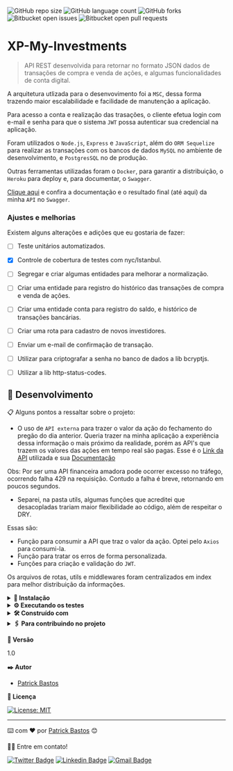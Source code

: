 ![GitHub repo size](https://img.shields.io/github/repo-size/iuricode/README-template?style=for-the-badge)
![GitHub language count](https://img.shields.io/github/languages/count/iuricode/README-template?style=for-the-badge)
![GitHub forks](https://img.shields.io/github/forks/iuricode/README-template?style=for-the-badge)
![Bitbucket open issues](https://img.shields.io/bitbucket/issues/iuricode/README-template?style=for-the-badge)
![Bitbucket open pull requests](https://img.shields.io/bitbucket/pr-raw/iuricode/README-template?style=for-the-badge)



# XP-My-Investments

> API REST desenvolvida para retornar no formato JSON dados de transações de compra e venda de ações, e algumas funcionalidades de conta digital. 

A arquitetura utlizada para o desenvovimento foi a `MSC`, dessa forma trazendo maior escalabilidade e facilidade de manutenção a aplicação.

Para acesso a conta e realização das trasações, o cliente efetua login com e-mail e senha para que o sistema `JWT` possa autenticar sua credencial na aplicação.

Foram utilizados o `Node.js`, `Express` e `JavaScript`, além do `ORM Sequelize` para realizar as transações com os bancos de dados `MySQL` no ambiente de desenvolvimento, e `PostgresSQL` no de produção.

Outras ferramentas utilizadas foram o `Docker`, para garantir a distribuição, o `Heroku` para deploy e, para documentar, o `Swagger`.

[Clique aqui](https://xp-my-investments.herokuapp.com/swagger/) e confira a documentação e o resultado final (até aqui) da minha `API` no `Swagger`.



### Ajustes e melhorias

Existem alguns alterações e adições que eu gostaria de fazer:

- [ ] Teste unitários automatizados.
- [x] Controle de cobertura de testes com nyc/Istanbul.
- [ ] Segregar e criar algumas entidades para melhorar a normalização. 
- [ ] Criar uma entidade para registro do histórico das transações de compra e venda de ações.
- [ ] Criar uma entidade conta para registro do saldo, e histórico de transações bancárias.
- [ ] Criar uma rota para cadastro de novos investidores.
- [ ] Enviar um e-mail de confirmação de transação.
- [ ] Utilizar para criptografar a senha no banco de dados a lib bcryptjs.
- [ ] Utilizar a lib http-status-codes.


## 🚀 Desenvolvimento

📋 Alguns pontos a ressaltar sobre o projeto:

* O uso de `API externa` para trazer o valor da ação do fechamento do pregão do dia anterior. Queria trazer na minha aplicação a experiência dessa informação o mais próximo da realidade, porém as API's que trazem os valores das ações em tempo real são pagas. Esse é o [Link da API](https://api-cotacao-b3.labdo.it/api/cotacao/cd_acao/B3SA3/10) utilizada e sua [Documentação](https://api-cotacao-b3.labdo.it/)

Obs: Por ser uma API financeira amadora pode ocorrer excesso no tráfego, ocorrendo falha 429 na requisição. Contudo a falha é breve, retornando em poucos segundos.

* Separei, na pasta utils, algumas funções que acreditei que desacopladas trariam maior flexibilidade ao código, além de respeitar o DRY. 

Essas são: 
- Função para consumir a API que traz o valor da ação. Optei pelo `Axios` para consumi-la.
- Função para tratar os erros de forma personalizada. 
- Funções para criação e validação do `JWT`.

Os arquivos de rotas, utils e middlewares foram centralizados em index para melhor distribuição da informações.

<details>

<summary>
<strong>🔧 Instalação</strong>
</summary>

Para utilizar o container basta rodar o comando: 

`docker-compose up -d`

Para criação do DB de desenvolvimento:

`npm db:migrate`

Para rodar a aplicação:

`npm run dev`

Caso necessário, as `variáveis de ambiente` foram informadas no `.env.example`.

</details>

<details>

<summary>
<strong>⚙️ Executando os testes</strong>
</summary>

### ⌨️ Testes de cobertura

`npm run test:coverage`

### ⌨️ Testes unitários

`npm test`.

### ⌨️ Testes de estilo de codificação

Foi utilizada a lib eslint para seguir o padrão de regras e indentação.
É possível verificar rodando o comando:

`npm run lint`
</details>

<details>

<summary>
<strong>🛠️ Construído com</strong>
</summary>

* [JavaScript](https://devdocs.io/javascript/)
* [Node](https://nodejs.org/en/docs/)
* [Sequelize](https://sequelize.org/)
* [MySQL](https://dev.mysql.com/doc/)
* [Postegres](https://www.postgresql.org/docs/)
* [Docker](https://docs.docker.com/)
* [Nodemon](https://nodemon.io/)
* [jsonwebtoken](https://jwt.io/)
* [Axios](https://axios-http.com/ptbr/docs/intro)
* [cors](https://www.npmjs.com/package/cors)
* [sequelize-test-helpers](https://www.npmjs.com/package/sequelize-test-helpers)
* [chai](https://devdocs.io/chai/)
* [mocha](https://mochajs.org/api/mocha.js.html)
* [jest](https://jestjs.io/pt-BR/docs/getting-started)
* [eslint](https://eslint.org/docs/latest/user-guide/configuring/)

</details>

<details>

<summary>
<strong>🖇️ Para contribuindo no projeto</strong>
</summary>

Para contribuir com XP-My-Investments, siga estas etapas:

1. Bifurque este repositório.
2. Crie um branch: `git checkout -b <nome_branch>`.
3. Faça suas alterações e confirme-as: `git commit -m '<mensagem_commit>'`
4. Envie para o branch original: `git push origin <nome_do_projeto> / <local>`
5. Crie a solicitação de pull.

Como alternativa, consulte a documentação do GitHub em [como criar uma solicitação pull](https://help.github.com/en/github/collaborating-with-issues-and-pull-requests/creating-a-pull-request).

</details>

<strong>📌 Versão</strong>


1.0

<strong>✒️ Autor</strong>

* [Patrick Bastos](https://github.com/PatrickBastosDeveloper)

<strong>📄 Licença</strong>

[![License: MIT](https://img.shields.io/badge/License-MIT-yellow.svg)](https://opensource.org/licenses/MIT)

---
⌨️ com ❤️ por [Patrick Bastos](https://github.com/PatrickBastosDeveloper) 😊

👋🏽 Entre em contato!

[![Twitter Badge](https://img.shields.io/badge/-@PatrickBastosC-1ca0f1?style=flat-square&labelColor=1ca0f1&logo=twitter&logoColor=white&link=https://twitter.com/patrickbastosc)]() 
[![Linkedin Badge](https://img.shields.io/badge/-PatrickBastosDeveloper-blue?style=flat-square&logo=Linkedin&logoColor=white&link=https://www.linkedin.com/in/patrickbastosdeveloper/)](https://www.linkedin.com/in/patrickbastosdeveloper/)
[![Gmail Badge](https://img.shields.io/badge/-patrickbastosc@gmail.com-c14438?style=flat-square&logo=Gmail&logoColor=white&link=mailto:patrickbastosc@gmail.com)](https://mail.google.com/mail/u/0/?tab=rm&ogbl#inbox)
